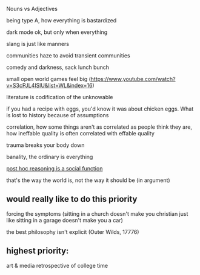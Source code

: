 Nouns vs Adjectives

being type A, how everything is bastardized

dark mode ok, but only when everything

slang is just like manners

communities haze to avoid transient communities

comedy and darkness, sack lunch bunch

small open world games feel big
(https://www.youtube.com/watch?v=S3cPJL4ISlU&list=WL&index=16)

literature is codification of the unknowable

if you had a recipe with eggs, you'd know it was about chicken eggs. What is lost to history because of assumptions

correlation, how some things aren't as correlated as people think they are, how ineffable quality is often correlated with effable quality

trauma breaks your body down

banality, the ordinary is everything

[post hoc reasoning is a social function](https://www.youtube.com/watch?v=_ArVh3Cj9rw&list=PLM0XOPE-p91H0bY1nrHPiSILBMsCEJ6AL&index=10&t=180s)

that's the way the world is, not the way it should be (in argument)

would really like to do this priority
-------------------------------------

forcing the symptoms (sitting in a church doesn't make you christian just like sitting in a garage doesn't make you a car)

the best philosophy isn't explicit (Outer Wilds, 17776)

highest priority:
-----------------

art & media
retrospective of college
time
